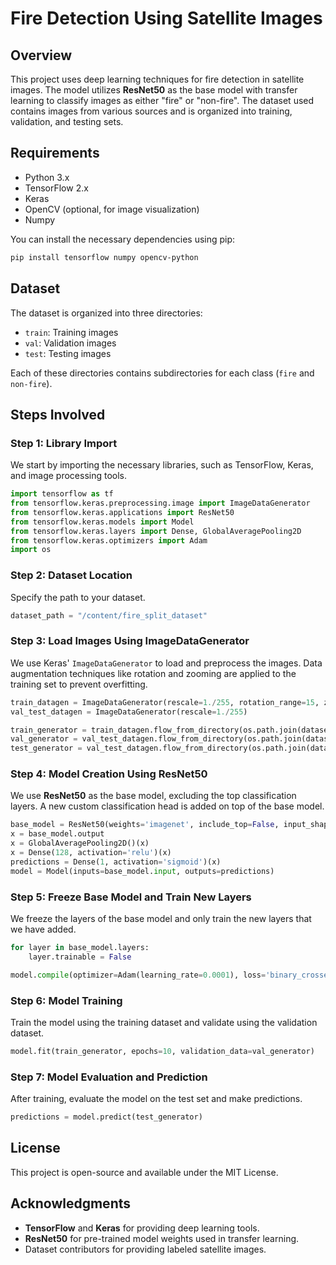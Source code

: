
# Fire Detection Using Satellite Images

## Overview
This project uses deep learning techniques for fire detection in satellite images. The model utilizes **ResNet50** as the base model with transfer learning to classify images as either "fire" or "non-fire". The dataset used contains images from various sources and is organized into training, validation, and testing sets.

## Requirements
- Python 3.x
- TensorFlow 2.x
- Keras
- OpenCV (optional, for image visualization)
- Numpy

You can install the necessary dependencies using pip:
```bash
pip install tensorflow numpy opencv-python
```

## Dataset
The dataset is organized into three directories:
- `train`: Training images
- `val`: Validation images
- `test`: Testing images

Each of these directories contains subdirectories for each class (`fire` and `non-fire`).

## Steps Involved

### Step 1: Library Import
We start by importing the necessary libraries, such as TensorFlow, Keras, and image processing tools.

```python
import tensorflow as tf
from tensorflow.keras.preprocessing.image import ImageDataGenerator
from tensorflow.keras.applications import ResNet50
from tensorflow.keras.models import Model
from tensorflow.keras.layers import Dense, GlobalAveragePooling2D
from tensorflow.keras.optimizers import Adam
import os
```

### Step 2: Dataset Location
Specify the path to your dataset.

```python
dataset_path = "/content/fire_split_dataset"
```

### Step 3: Load Images Using ImageDataGenerator
We use Keras' `ImageDataGenerator` to load and preprocess the images. Data augmentation techniques like rotation and zooming are applied to the training set to prevent overfitting.

```python
train_datagen = ImageDataGenerator(rescale=1./255, rotation_range=15, zoom_range=0.1, horizontal_flip=True)
val_test_datagen = ImageDataGenerator(rescale=1./255)

train_generator = train_datagen.flow_from_directory(os.path.join(dataset_path, "train"), target_size=(250, 250), batch_size=32, class_mode='binary')
val_generator = val_test_datagen.flow_from_directory(os.path.join(dataset_path, "val"), target_size=(250, 250), batch_size=32, class_mode='binary')
test_generator = val_test_datagen.flow_from_directory(os.path.join(dataset_path, "test"), target_size=(250, 250), batch_size=32, class_mode='binary', shuffle=False)
```

### Step 4: Model Creation Using ResNet50
We use **ResNet50** as the base model, excluding the top classification layers. A new custom classification head is added on top of the base model.

```python
base_model = ResNet50(weights='imagenet', include_top=False, input_shape=(250, 250, 3))
x = base_model.output
x = GlobalAveragePooling2D()(x)
x = Dense(128, activation='relu')(x)
predictions = Dense(1, activation='sigmoid')(x)
model = Model(inputs=base_model.input, outputs=predictions)
```

### Step 5: Freeze Base Model and Train New Layers
We freeze the layers of the base model and only train the new layers that we have added.

```python
for layer in base_model.layers:
    layer.trainable = False

model.compile(optimizer=Adam(learning_rate=0.0001), loss='binary_crossentropy', metrics=['accuracy'])
```

### Step 6: Model Training
Train the model using the training dataset and validate using the validation dataset.

```python
model.fit(train_generator, epochs=10, validation_data=val_generator)
```

### Step 7: Model Evaluation and Prediction
After training, evaluate the model on the test set and make predictions.

```python
predictions = model.predict(test_generator)
```

## License
This project is open-source and available under the MIT License.

## Acknowledgments
- **TensorFlow** and **Keras** for providing deep learning tools.
- **ResNet50** for pre-trained model weights used in transfer learning.
- Dataset contributors for providing labeled satellite images.
